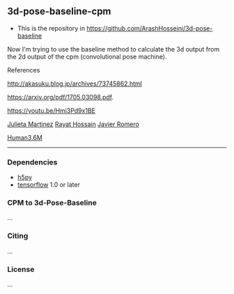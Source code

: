 ## 3d-pose-baseline-cpm





* This is the repository in https://github.com/ArashHosseini/3d-pose-baseline

Now I'm trying to use the baseline method to calculate the 3d output from the 2d output of the cpm (convolutional pose machine).


References 

http://akasuku.blog.jp/archives/73745862.html

https://arxiv.org/pdf/1705.03098.pdf.

https://youtu.be/Hmi3Pd9x1BE

[Julieta Martinez](https://github.com/una-dinosauria)
[Rayat Hossain](https://github.com/rayat137)
[Javier Romero](https://github.com/libicocco)

[Human3.6M](http://vision.imar.ro/human3.6m/description.php)


------------------------------


### Dependencies

* [h5py](http://www.h5py.org/)
* [tensorflow](https://www.tensorflow.org/) 1.0 or later


### CPM to 3d-Pose-Baseline

...


### Citing

...

### License

...
